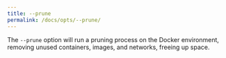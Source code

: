 ```yaml
---
title: --prune
permalink: /docs/opts/--prune/
---
```


The `--prune` option will run a pruning process on the Docker environment, removing unused containers, images, and networks, freeing up space.
